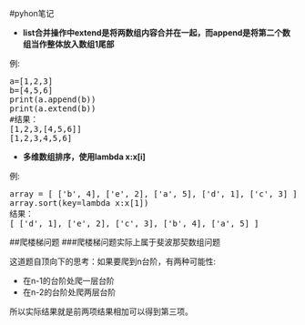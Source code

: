 #pyhon笔记  
+ **list合并操作中extend是将两数组内容合并在一起，而append是将第二个数组当作整体放入数组1尾部**  

例:  
 <pre>
a=[1,2,3]  
b=[4,5,6]  
print(a.append(b))  
print(a.extend(b))
#结果：
[1,2,3,[4,5,6]]
[1,2,3,4,5,6]
</pre>
+ **多维数组排序，使用lambda x:x[i]**

例:
<pre>
array = [ ['b', 4], ['e', 2], ['a', 5], ['d', 1], ['c', 3] ]
array.sort(key=lambda x:x[1])
结果：
[ ['d', 1], ['e', 2], ['c', 3], ['b', 4], ['a', 5] ]
</pre>

##爬楼梯问题
###爬楼梯问题实际上属于斐波那契数组问题

这道题自顶向下的思考：如果要爬到n台阶，有两种可能性:

+ 在n-1的台阶处爬一层台阶  
+ 在n-2的台阶处爬两层台阶

所以实际结果就是前两项结果相加可以得到第三项。